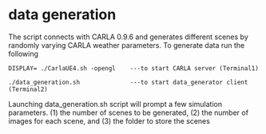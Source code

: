 # data generation
The script connects with CARLA 0.9.6 and generates different scenes by randomly varying CARLA weather parameters. To generate data run the following

```
DISPLAY= ./CarlaUE4.sh -opengl    ---to start CARLA server (Terminal1)

./data_generation.sh              ---to start data_generator client (Terminal2)
```

Launching data_generation.sh script will prompt a few simulation parameters. (1) the number of scenes to be generated, (2) the number of images for each scene, and (3) the folder to store the scenes



